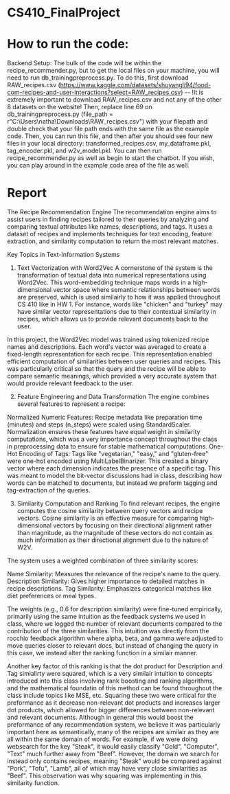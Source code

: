 # CS410_FinalProject


# How to run the code:

Backend Setup: The bulk of the code will be within the recipe_recommender.py, but to get the local files on your machine, you will need to run db_trainingpreprocess.py. To do this,
first download RAW_recipes.csv (https://www.kaggle.com/datasets/shuyangli94/food-com-recipes-and-user-interactions?select=RAW_recipes.csv) -- !It is extremely important to download RAW_recipes.csv and not any of the other 8 datasets on the website! Then, replace line 69 on db_trainingpreprocess.py (file_path = r"C:\Users\natha\Downloads\RAW_recipes.csv") with your filepath and double check that your file path ends with the same file as the example code. Then, you can run this file, and then after you should see four new files in your local directory: transformed_recipes.csv, my_dataframe.pkl, tag_encoder.pkl, and w2v_model.pkl. You can then run recipe_recommender.py as well as begin to start the chatbot. If you wish, you can play around in the example code area of the file as well.






# Report

The Recipe Recommendation Engine
The recommendation engine aims to assist users in finding recipes tailored to their queries by analyzing and comparing textual attributes like names, descriptions, and tags. It uses a dataset of recipes and implements techniques for text encoding, feature extraction, and similarity computation to return the most relevant matches.

Key Topics in Text-Information Systems
1. Text Vectorization with Word2Vec
A cornerstone of the system is the transformation of textual data into numerical representations using Word2Vec. This word-embedding technique maps words in a high-dimensional vector space where semantic relationships between words are preserved, which is used similairly to how it was applied throughout CS 410 like in HW 1. For instance, words like "chicken" and "turkey" may have similar vector representations due to their contextual similarity in recipes, which allows us to provide relevant documents back to the user.

In this project, the Word2Vec model was trained using tokenized recipe names and descriptions. Each word's vector was averaged to create a fixed-length representation for each recipe. This representation enabled efficient computation of similarities between user queries and recipes. This was particularly critical so that the query and the recipe will be able to compare semantic meanings, which provided a very accurate system that would provide relevant feedback to the user.

2. Feature Engineering and Data Transformation
The engine combines several features to represent a recipe:

Normalized Numeric Features: Recipe metadata like preparation time (minutes) and steps (n_steps) were scaled using StandardScaler. Normalization ensures these features have equal weight in similarity computations, which was a very importance concept throughout the class in preprocessing data to ensure for stable mathematical computations.
One-Hot Encoding of Tags: Tags like "vegetarian," "easy," and "gluten-free" were one-hot encoded using MultiLabelBinarizer. This created a binary vector where each dimension indicates the presence of a specific tag. This was meant to model the bit-vector discussions had in class, describing how words can be matched to documents, but instead we preform tagging and tag-extraction of the queries.

3. Similarity Computation and Ranking
To find relevant recipes, the engine computes the cosine similarity between query vectors and recipe vectors. Cosine similarity is an effective measure for comparing high-dimensional vectors by focusing on their directional alignment rather than magnitude, as the magnitude of these vectors do not contain as much information as their directional alignment due to the nature of W2V.

The system uses a weighted combination of three similarity scores:

Name Similarity: Measures the relevance of the recipe's name to the query.
Description Similarity: Gives higher importance to detailed matches in recipe descriptions.
Tag Similarity: Emphasizes categorical matches like diet preferences or meal types.

The weights (e.g., 0.6 for description similarity) were fine-tuned empirically, primarily using the same intuition as the feedback systems we used in class, where we logged the number of relevant documents compared to the contribution of the three similarities. This intuition was directly from the rocchio feedback algorithm where alpha, beta, and gamma were adjusted to move queries closer to relevant docs, but instead of changing the query in this case, we instead alter the ranking function in a similair manner.

Another key factor of this ranking is that the dot product for Description and Tag simialirty were squared, which is a very similair intuition to concepts introduced into this class
involving rank boosting and ranking algorithms, and the mathematical foundatin of this method can be found throughout the class include topics like MSE, etc. Squaring these two were
critical for the preformance as it decrease non-relevant dot products and increases larger dot products, which allowed for bigger differences between non-relevant and relevant documents. Although in general this would boost the preformance of any recommendation system, we believe it was particularly important here as semantically, many of the recipes are similair as they are all within the same domain of words. For example, if we were doing websearch for the key "Steak", it would easily classify "Gold", "Computer", "Text" much further away from "Beef". However, the domain we search for instead only contains recipes, meaning "Steak" would be compared against "Pork", "Tofu", "Lamb", all of which may have very close similarities as "Beef". This observation was why squaring was implementing in this similarity function.